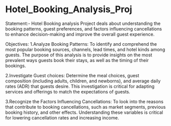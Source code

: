 # Hotel_Booking_Analysis_Proj
Statement:- Hotel Booking analysis Project deals about understanding the booking patterns, guest preferences, and factors influencing cancellations to enhance decision-making and improve the overall guest experience.

Objectives:
1.Analyze Booking Patterns: To identify and comprehend the most popular booking sources, channels, lead times, and hotel kinds among guests.
The purpose of this analysis is to provide insights on the most prevalent ways guests book their stays, as well as the timing of their bookings.

2.Investigate Guest choices: Determine the meal choices, guest composition (including adults, children, and newborns), and average daily rates (ADR) that guests desire. 
This investigation is critical for adapting services and offerings to match the expectations of guests.

3.Recognize the Factors Influencing Cancellations: To look into the reasons that contribute to booking cancellations, such as market segments, previous booking history, and other effects. 
Understanding these variables is critical for lowering cancellation rates and increasing income.


